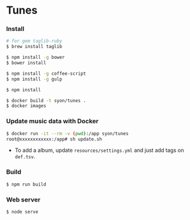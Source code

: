 Tunes
=====

### Install

```sh
# for gem taglib-ruby
$ brew install taglib

$ npm install -g bower
$ bower install

$ npm install -g coffee-script
$ npm install -g gulp

$ npm install

$ docker build -t syon/tunes .
$ docker images
```

### Update music data with Docker

```sh
$ docker run -it --rm -v (pwd):/app syon/tunes
root@xxxxxxxxxxxx:/app# sh update.sh
```

- To add a album, update `resources/settings.yml` and just add tags on `def.tsv`.

### Build

```sh
$ npm run build
```

### Web server

```sh
$ node serve
```

